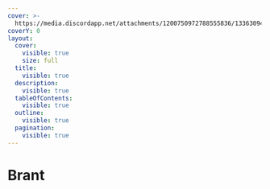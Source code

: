 ```yaml
---
cover: >-
  https://media.discordapp.net/attachments/1200750972788555836/1336309406442197074/image.png?ex=67a3569d&is=67a2051d&hm=0d5dfe28ddf772eb700f37934c1116a0380991c80fbc43e7d38a838461719818&=&format=webp&quality=lossless&width=825&height=198
coverY: 0
layout:
  cover:
    visible: true
    size: full
  title:
    visible: true
  description:
    visible: true
  tableOfContents:
    visible: true
  outline:
    visible: true
  pagination:
    visible: true
---
```


# Brant

